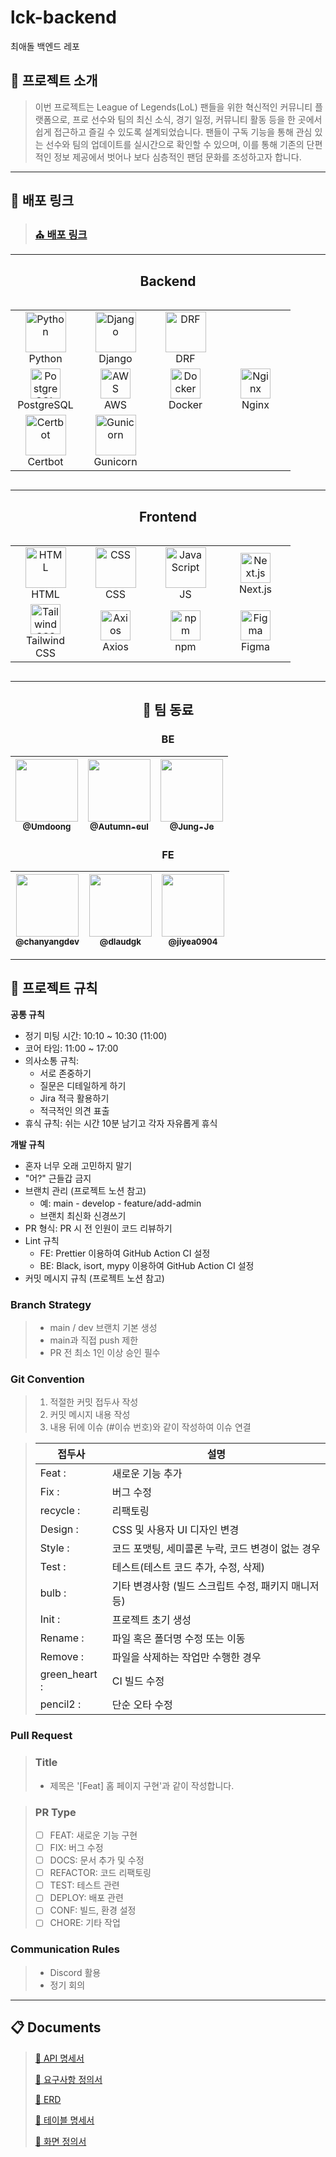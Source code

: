 # lck-backend
최애돌 백엔드 레포

## 📖 프로젝트 소개

> 이번 프로젝트는 League of Legends(LoL) 팬들을 위한 혁신적인 커뮤니티 플랫폼으로, 프로 선수와 팀의 최신 소식, 경기 일정, 커뮤니티 활동 등을 한 곳에서 쉽게 접근하고 즐길 수 있도록 설계되었습니다. 팬들이 구독 기능을 통해 관심 있는 선수와 팀의 업데이트를 실시간으로 확인할 수 있으며, 이를 통해 기존의 단편적인 정보 제공에서 벗어나 보다 심층적인 팬덤 문화를 조성하고자 합니다.
---
## :link: 배포 링크

> ### [⛪ 배포 링크](https://choeaelol.umdoong.shop/)


<hr>
<h2 align="center"> Backend </h2>

<div style="display: flex; justify-content: center; flex-wrap: wrap; gap: 20px;">
  <table align="center">
    <tr>
      <!-- Python -->
      <td align="center" width="96">
        <img src="https://techstack-generator.vercel.app/python-icon.svg" alt="Python" width="65" height="65" />
        <br>Python
      </td>
      <!-- Django -->
      <td align="center" width="96">
        <img src="https://techstack-generator.vercel.app/django-icon.svg" alt="Django" width="65" height="65" />
        <br>Django
      </td>
      <!-- DRF -->
      <td align="center" width="96">
        <img src="https://upload.wikimedia.org/wikipedia/commons/6/68/Django_REST_framework_logo.svg" alt="DRF" width="65" height="65" />
        <br>DRF
      </td>
    </tr>
    <tr>
      <!-- PostgreSQL -->
      <td align="center" width="96">
        <img src="https://skillicons.dev/icons?i=postgres" alt="PostgreSQL" width="48" height="48" />
        <br>PostgreSQL
      </td>
      <!-- AWS -->
      <td align="center" width="96">
        <img src="https://skillicons.dev/icons?i=aws" alt="AWS" width="48" height="48" />
        <br>AWS
      </td>
      <!-- Docker -->
      <td align="center" width="96">
        <img src="https://skillicons.dev/icons?i=docker" alt="Docker" width="48" height="48" />
        <br>Docker
      </td>
      <!-- Nginx -->
      <td align="center" width="96">
        <img src="https://skillicons.dev/icons?i=nginx" alt="Nginx" width="48" height="48" />
        <br>Nginx
      </td>
    </tr>
    <tr>
      <!-- Certbot -->
      <td align="center" width="96">
        <img src="https://upload.wikimedia.org/wikipedia/commons/thumb/4/4a/Certbot_logo.svg/1200px-Certbot_logo.svg.png" alt="Certbot" width="65" height="65" />
        <br>Certbot
      </td>
      <!-- Gunicorn -->
      <td align="center" width="96">
        <img src="https://raw.githubusercontent.com/benoitc/gunicorn/master/docs/logo.png" alt="Gunicorn" width="65" height="65" />
        <br>Gunicorn
      </td>
    </tr>
  </table>
</div>

<hr>
<h2 align="center"> Frontend </h2>

<div style="display: flex; justify-content: center; flex-wrap: wrap; gap: 20px;">
  <table align="center">
    <tr>
      <!-- HTML -->
      <td align="center" width="96">
        <img src="https://cdn.jsdelivr.net/gh/devicons/devicon/icons/html5/html5-original.svg" alt="HTML" width="65" height="65" />
        <br>HTML
      </td>
      <!-- CSS -->
      <td align="center" width="96">
        <img src="https://cdn.jsdelivr.net/gh/devicons/devicon/icons/css3/css3-original.svg" alt="CSS" width="65" height="65" />
        <br>CSS
      </td>
      <!-- JavaScript -->
      <td align="center" width="96">
        <img src="https://techstack-generator.vercel.app/js-icon.svg" alt="JavaScript" width="65" height="65" />
        <br>JS
      </td>
      <!-- Next.js -->
      <td align="center" width="96">
        <img src="https://skillicons.dev/icons?i=nextjs" alt="Next.js" width="48" height="48" />
        <br>Next.js
      </td>
    </tr>
    <tr>
      <!-- Tailwind CSS -->
      <td align="center" width="96">
        <img src="https://skillicons.dev/icons?i=tailwind" alt="Tailwind CSS" width="48" height="48" />
        <br>Tailwind CSS
      </td>
      <!-- Axios -->
      <td align="center" width="96">
        <img src="https://avatars.githubusercontent.com/u/32372333?s=280&v=4" alt="Axios" width="48" height="48" />
        <br>Axios
      </td>
      <!-- npm -->
      <td align="center" width="96">
        <img src="https://skillicons.dev/icons?i=npm" alt="npm" width="48" height="48" />
        <br>npm
      </td>
      <!-- Figma -->
      <td align="center" width="96">
        <img src="https://skillicons.dev/icons?i=figma" alt="Figma" width="48" height="48" />
        <br>Figma
      </td>
    </tr>
  </table>
</div>

--- 
<div align="center">
  
  ## :busts_in_silhouette: 팀 동료
  
  ### BE
  
  | <a href="https://github.com/Umdoong"><img src="https://github.com/Umdoong.png" width="100px"/><br/><sub><b>@Umdoong</b></sub></a> | <a href="https://github.com/Autumn-eul"><img src="https://github.com/Autumn-eul.png" width="100px"/><br/><sub><b>@Autumn-eul</b></sub></a> | <a href="https://github.com/Jung-Je"><img src="https://github.com/Jung-Je.png" width="100px"/><br/><sub><b>@Jung-Je</b></sub></a> |
  |:----------------------------------------------------------:|:--------------------------------------------------------------:|:----------------------------------------------------------:|
  
  ### FE
  
  | <a href="https://github.com/chanyangdev"><img src="https://github.com/chanyangdev.png" width="100px"/><br/><sub><b>@chanyangdev</b></sub></a> | <a href="https://github.com/dlaudgk"><img src="https://github.com/dlaudgk.png" width="100px"/><br/><sub><b>@dlaudgk</b></sub></a> | <a href="https://github.com/jiyea0904"><img src="https://github.com/jiyea0904.png" width="100px"/><br/><sub><b>@jiyea0904</b></sub></a> |
  |:----------------------------------------------------------:|:----------------------------------------------------------:|:----------------------------------------------------------:|
  
</div>



---
## 📑 프로젝트 규칙

**공통 규칙**  
- 정기 미팅 시간: 10:10 ~ 10:30 (11:00)  
- 코어 타임: 11:00 ~ 17:00  
- 의사소통 규칙:  
  - 서로 존중하기  
  - 질문은 디테일하게 하기  
  - Jira 적극 활용하기  
  - 적극적인 의견 표출  
- 휴식 규칙: 쉬는 시간 10분 남기고 각자 자유롭게 휴식  

**개발 규칙**  
- 혼자 너무 오래 고민하지 말기  
- "어?" 근들갑 금지  
- 브랜치 관리 (프로젝트 노션 참고)  
  - 예: main - develop - feature/add-admin  
  - 브랜치 최신화 신경쓰기  
- PR 형식: PR 시 전 인원이 코드 리뷰하기  
- Lint 규칙  
  - FE: Prettier 이용하여 GitHub Action CI 설정  
  - BE: Black, isort, mypy 이용하여 GitHub Action CI 설정  
- 커밋 메시지 규칙 (프로젝트 노션 참고)

### Branch Strategy
> - main / dev 브랜치 기본 생성 
> - main과 직접 push 제한
> - PR 전 최소 1인 이상 승인 필수

### Git Convention
> 1. 적절한 커밋 접두사 작성
> 2. 커밋 메시지 내용 작성
> 3. 내용 뒤에 이슈 (#이슈 번호)와 같이 작성하여 이슈 연결

> | 접두사        | 설명                  |
> | ------------- | --------------------- |
> | Feat :     | 새로운 기능 추가           |
> | Fix :      | 버그 수정              |
> | recycle :      | 리팩토링             |
> | Design :     | CSS 및 사용자 UI 디자인 변경 |
> | Style :    | 코드 포맷팅, 세미콜론 누락, 코드 변경이 없는 경우        |
> | Test : | 테스트(테스트 코드 추가, 수정, 삭제) |
> | bulb :     | 기타 변경사항 (빌드 스크립트 수정, 패키지 매니저 등)            |
> | Init :   | 프로젝트 초기 생성              |
> | Rename :     | 파일 혹은 폴더명 수정 또는 이동   |
> | Remove :     | 파일을 삭제하는 작업만 수행한 경우      |
> | green_heart :    | CI 빌드 수정            | 
> | pencil2 :    | 단순 오타 수정            | 


### Pull Request
> ### Title
> * 제목은 '[Feat] 홈 페이지 구현'과 같이 작성합니다.

> ### PR Type
  > - [ ] FEAT: 새로운 기능 구현
  > - [ ] FIX: 버그 수정
  > - [ ] DOCS: 문서 추가 및 수정
  > - [ ] REFACTOR: 코드 리팩토링
  > - [ ] TEST: 테스트 관련
  > - [ ] DEPLOY: 배포 관련
  > - [ ] CONF: 빌드, 환경 설정
  > - [ ] CHORE: 기타 작업

### Communication Rules
> - Discord 활용 
> - 정기 회의

--- 
## :clipboard: Documents
> [📜 API 명세서](https://docs.google.com/spreadsheets/d/17s6202mBCxUK9hMEwM8oIsjbZNgiQRHCEbl2AXTjvJY/edit?gid=0#gid=0)
> 
> [📜 요구사항 정의서](https://docs.google.com/spreadsheets/d/1GESEubHML3homN5VAopU5Jg6H7bMepu4-NGfX35_erM/edit?gid=300631716#gid=300631716)
> 
> [📜 ERD](https://dbdiagram.io/d/Copy-of-Untitled-Diagram-67b7007b263d6cf9a0d83d15)
> 
> [📜 테이블 명세서](https://docs.google.com/spreadsheets/d/1iy8DB3DfR-10oJXZPHp5p-EJnr7oSW77Q9U6Wawu9FY/edit?usp=sharing)
>
> [📜 화면 정의서](https://docs.google.com/spreadsheets/d/1dOeHPI0pT-e9dsPFesI6s9Q-hIlFhekD4i-F_MOGJnI/edit?usp=sharing)